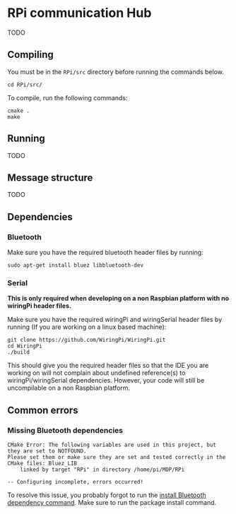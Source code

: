 # RPi communication Hub
TODO

## Compiling
You must be in the `RPi/src` directory before running the commands below.
```shell script
cd RPi/src/
```

To compile, run the following commands:
```shell script
cmake .
make
``` 

## Running
TODO

## Message structure
TODO

## Dependencies

### Bluetooth
Make sure you have the required bluetooth header files by running:
```shell script
sudo apt-get install bluez libbluetooth-dev
```

### Serial
**This is only required when developing on a non Raspbian platform with no wiringPi header files.**

Make sure you have the required wiringPi and wiringSerial header files by running (If you are working on a linux based machine):
```shell script
git clone https://github.com/WiringPi/WiringPi.git
cd WiringPi
./build
``` 

This should give you the required header files so that the IDE you are working on will not complain about undefined reference(s) to wiringPi/wiringSerial dependencies.
However, your code will still be uncompilable on a non Raspbian platform.


## Common errors

### Missing Bluetooth dependencies
```text
CMake Error: The following variables are used in this project, but they are set to NOTFOUND.
Please set them or make sure they are set and tested correctly in the CMake files: Bluez_LIB
    linked by target "RPi" in directory /home/pi/MDP/RPi

-- Configuring incomplete, errors occurred!
```

To resolve this issue, you probably forgot to run the [install Bluetooth dependency command](#bluetooth). Make sure to run the package install command.
